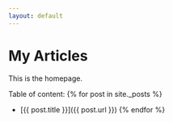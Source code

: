```yaml
---
layout: default
---
```

# My Articles
This is the homepage.

Table of content:
{% for post in site._posts %}
  - [{{ post.title }}]({{ post.url }})
{% endfor %}

